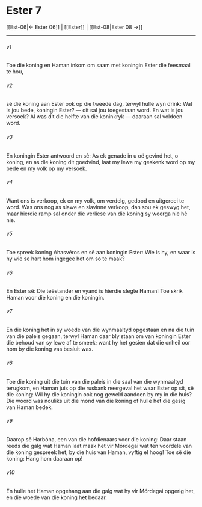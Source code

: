 # Ester 7

[[Est-06|← Ester 06]] | [[Ester]] | [[Est-08|Ester 08 →]]
***

###### v1
Toe die koning en Haman inkom om saam met koningin Ester die feesmaal te hou, 
###### v2
sê die koning aan Ester ook op die tweede dag, terwyl hulle wyn drink: Wat is jou bede, koningin Ester? — dit sal jou toegestaan word. En wat is jou versoek? Al was dit die helfte van die koninkryk — daaraan sal voldoen word. 
###### v3
En koningin Ester antwoord en sê: As ek genade in u oë gevind het, o koning, en as die koning dit goedvind, laat my lewe my geskenk word op my bede en my volk op my versoek. 
###### v4
Want ons is verkoop, ek en my volk, om verdelg, gedood en uitgeroei te word. Was ons nog as slawe en slavinne verkoop, dan sou ek geswyg het, maar hierdie ramp sal onder die verliese van die koning sy weerga nie hê nie. 
###### v5
Toe spreek koning Ahasvéros en sê aan koningin Ester: Wie is hy, en waar is hy wie se hart hom ingegee het om so te maak? 
###### v6
En Ester sê: Die teëstander en vyand is hierdie slegte Haman! Toe skrik Haman voor die koning en die koningin. 
###### v7
En die koning het in sy woede van die wynmaaltyd opgestaan en na die tuin van die paleis gegaan, terwyl Haman daar bly staan om van koningin Ester die behoud van sy lewe af te smeek; want hy het gesien dat die onheil oor hom by die koning vas besluit was. 
###### v8
Toe die koning uit die tuin van die paleis in die saal van die wynmaaltyd terugkom, en Haman juis op die rusbank neergeval het waar Ester op sit, sê die koning: Wil hy die koningin ook nog geweld aandoen by my in die huis? Die woord was nouliks uit die mond van die koning of hulle het die gesig van Haman bedek. 
###### v9
Daarop sê Harbóna, een van die hofdienaars voor die koning: Daar staan reeds die galg wat Haman laat maak het vir Mórdegai wat ten voordele van die koning gespreek het, by die huis van Haman, vyftig el hoog! Toe sê die koning: Hang hom daaraan op! 
###### v10
En hulle het Haman opgehang aan die galg wat hy vir Mórdegai opgerig het, en die woede van die koning het bedaar. 

